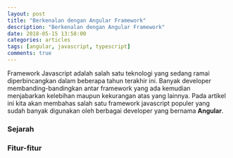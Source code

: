 ```yaml
---
layout: post
title: "Berkenalan dengan Angular Framework"
description: "Berkenalan dengan Angular Framework" 
date: 2018-05-15 13:58:00
categories: articles
tags: [angular, javascript, typescript]
comments: true
---
```


Framework Javascript adalah salah satu teknologi yang sedang ramai diperbincangkan dalam beberapa tahun terakhir ini. Banyak developer membanding-bandingkan antar framework yang ada kemudian menjabarkan kelebihan maupun kekurangan atas yang lainnya. Pada artikel ini kita akan membahas salah satu framework javascript populer yang sudah banyak digunakan oleh berbagai developer yang bernama **Angular**.

### Sejarah

### Fitur-fitur 